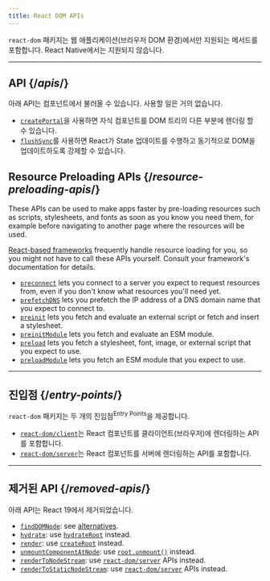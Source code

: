 ```yaml
---
title: React DOM APIs
---
```


<Intro>

`react-dom` 패키지는 웹 애플리케이션(브라우저 DOM 환경)에서만 지원되는 메서드를 포함합니다. React Native에서는 지원되지 않습니다.

</Intro>

---

## API {/*apis*/}

아래 API는 컴포넌트에서 불러올 수 있습니다. 사용할 일은 거의 없습니다.

* [`createPortal`](/reference/react-dom/createPortal)을 사용하면 자식 컴포넌트를 DOM 트리의 다른 부분에 렌더링 할 수 있습니다.
* [`flushSync`](/reference/react-dom/flushSync)를 사용하면 React가 State 업데이트를 수행하고 동기적으로 DOM을 업데이트하도록 강제할 수 있습니다.

## Resource Preloading APIs {/*resource-preloading-apis*/}

These APIs can be used to make apps faster by pre-loading resources such as scripts, stylesheets, and fonts as soon as you know you need them, for example before navigating to another page where the resources will be used.

[React-based frameworks](/learn/start-a-new-react-project) frequently handle resource loading for you, so you might not have to call these APIs yourself. Consult your framework's documentation for details.

* [`preconnect`](/reference/react-dom/preconnect) lets you connect to a server you expect to request resources from, even if you don't know what resources you'll need yet.
* [`prefetchDNS`](/reference/react-dom/prefetchDNS) lets you prefetch the IP address of a DNS domain name that you expect to connect to.
* [`preinit`](/reference/react-dom/preinit) lets you fetch and evaluate an external script or fetch and insert a stylesheet.
* [`preinitModule`](/reference/react-dom/preinitModule) lets you fetch and evaluate an ESM module.
* [`preload`](/reference/react-dom/preload) lets you fetch a stylesheet, font, image, or external script that you expect to use.
* [`preloadModule`](/reference/react-dom/preloadModule) lets you fetch an ESM module that you expect to use.

---

## 진입점 {/*entry-points*/}

`react-dom` 패키지는 두 개의 진입점<sup>Entry Points</sup>을 제공합니다.

* [`react-dom/client`](/reference/react-dom/client)는 React 컴포넌트를 클라이언트(브라우저)에 렌더링하는 API를 포함합니다.
* [`react-dom/server`](/reference/react-dom/server)는 React 컴포넌트를 서버에 렌더링하는 API를 포함합니다.

---

## 제거된 API {/*removed-apis*/}

아래 API는 React 19에서 제거되었습니다.

* [`findDOMNode`](https://18.react.dev/reference/react-dom/findDOMNode): see [alternatives](https://18.react.dev/reference/react-dom/findDOMNode#alternatives).
* [`hydrate`](https://18.react.dev/reference/react-dom/hydrate): use [`hydrateRoot`](/reference/react-dom/client/hydrateRoot) instead.
* [`render`](https://18.react.dev/reference/react-dom/render): use [`createRoot`](/reference/react-dom/client/createRoot) instead.
* [`unmountComponentAtNode`](/reference/react-dom/unmountComponentAtNode): use [`root.unmount()`](/reference/react-dom/client/createRoot#root-unmount) instead.
* [`renderToNodeStream`](https://18.react.dev/reference/react-dom/server/renderToNodeStream): use [`react-dom/server`](/reference/react-dom/server) APIs instead.
* [`renderToStaticNodeStream`](https://18.react.dev/reference/react-dom/server/renderToStaticNodeStream): use [`react-dom/server`](/reference/react-dom/server) APIs instead.
